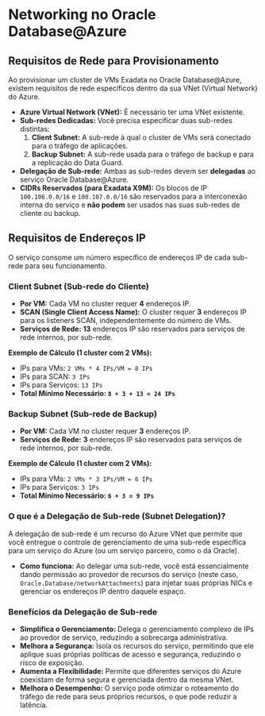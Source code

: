 # Networking no Oracle Database@Azure

## Requisitos de Rede para Provisionamento

Ao provisionar um cluster de VMs Exadata no Oracle Database@Azure, existem requisitos de rede específicos dentro da sua VNet (Virtual Network) do Azure.

* **Azure Virtual Network (VNet):** É necessário ter uma VNet existente.
* **Sub-redes Dedicadas:** Você precisa especificar duas sub-redes distintas:
    1.  **Client Subnet:** A sub-rede à qual o cluster de VMs será conectado para o tráfego de aplicações.
    2.  **Backup Subnet:** A sub-rede usada para o tráfego de backup e para a replicação do Data Guard.
* **Delegação de Sub-rede:** Ambas as sub-redes devem ser **delegadas** ao serviço Oracle Database@Azure.
* **CIDRs Reservados (para Exadata X9M):** Os blocos de IP `100.106.0.0/16` e `100.107.0.0/16` são reservados para a interconexão interna do serviço e **não podem** ser usados nas suas sub-redes de cliente ou backup.

## Requisitos de Endereços IP

O serviço consome um número específico de endereços IP de cada sub-rede para seu funcionamento.

### Client Subnet (Sub-rede do Cliente)

* **Por VM:** Cada VM no cluster requer **4** endereços IP.
* **SCAN (Single Client Access Name):** O cluster requer **3** endereços IP para os listeners SCAN, independentemente do número de VMs.
* **Serviços de Rede:** **13** endereços IP são reservados para serviços de rede internos, por sub-rede.

**Exemplo de Cálculo (1 cluster com 2 VMs):**
* IPs para VMs: `2 VMs * 4 IPs/VM = 8 IPs`
* IPs para SCAN: `3 IPs`
* IPs para Serviços: `13 IPs`
* **Total Mínimo Necessário: `8 + 3 + 13 = 24 IPs`**

### Backup Subnet (Sub-rede de Backup)

* **Por VM:** Cada VM no cluster requer **3** endereços IP.
* **Serviços de Rede:** **3** endereços IP são reservados para serviços de rede internos, por sub-rede.

**Exemplo de Cálculo (1 cluster com 2 VMs):**
* IPs para VMs: `2 VMs * 3 IPs/VM = 6 IPs`
* IPs para Serviços: `3 IPs`
* **Total Mínimo Necessário: `6 + 3 = 9 IPs`**

### O que é a Delegação de Sub-rede (Subnet Delegation)?

A delegação de sub-rede é um recurso do Azure VNet que permite que você entregue o controle de gerenciamento de uma sub-rede específica para um serviço do Azure (ou um serviço parceiro, como o da Oracle).

* **Como funciona:** Ao delegar uma sub-rede, você está essencialmente dando permissão ao provedor de recursos do serviço (neste caso, `Oracle.Database/networkAttachments`) para injetar suas próprias NICs e gerenciar os endereços IP dentro daquele espaço.

### Benefícios da Delegação de Sub-rede

* **Simplifica o Gerenciamento:** Delega o gerenciamento complexo de IPs ao provedor de serviço, reduzindo a sobrecarga administrativa.
* **Melhora a Segurança:** Isola os recursos do serviço, permitindo que ele aplique suas próprias políticas de acesso e segurança, reduzindo o risco de exposição.
* **Aumenta a Flexibilidade:** Permite que diferentes serviços do Azure coexistam de forma segura e gerenciada dentro da mesma VNet.
* **Melhora o Desempenho:** O serviço pode otimizar o roteamento do tráfego de rede para seus próprios recursos, o que pode reduzir a latência.